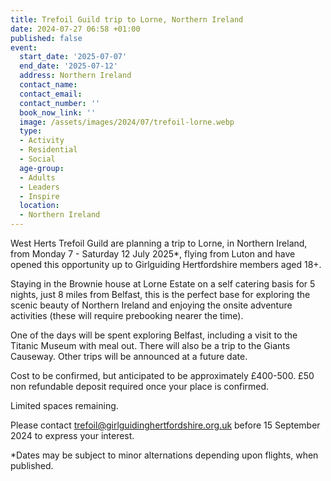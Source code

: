 ```yaml
---
title: Trefoil Guild trip to Lorne, Northern Ireland
date: 2024-07-27 06:58 +01:00
published: false
event:
  start_date: '2025-07-07'
  end_date: '2025-07-12'
  address: Northern Ireland
  contact_name: 
  contact_email: 
  contact_number: ''
  book_now_link: ''
  image: /assets/images/2024/07/trefoil-lorne.webp
  type: 
  - Activity
  - Residential
  - Social
  age-group: 
  - Adults
  - Leaders
  - Inspire
  location: 
  - Northern Ireland
---
```

West Herts Trefoil Guild are planning a trip to Lorne, in Northern Ireland, from Monday 7 - Saturday 12 July 2025*, flying from Luton and have opened this opportunity up to Girlguiding Hertfordshire members aged 18+.

Staying in the Brownie house at Lorne Estate on a self catering basis for 5 nights, just 8 miles from Belfast, this is the perfect base for exploring the scenic beauty of Northern Ireland and enjoying the onsite adventure activities (these will require prebooking nearer the time).

One of the days will be spent exploring Belfast, including a visit to the Titanic Museum with meal out.  There will also be a trip to the Giants Causeway. Other trips will be announced at a future date.

Cost to be confirmed, but anticipated to be approximately £400-500. £50 non refundable deposit required once your place is confirmed.

Limited spaces remaining.

Please contact <trefoil@girlguidinghertfordshire.org.uk> before 15 September 2024 to express your interest.

*Dates may be subject to minor alternations depending upon flights, when published.
